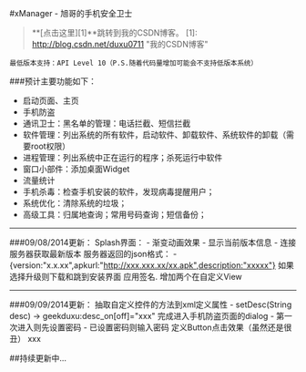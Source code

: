 #xManager - 旭哥的手机安全卫士

> **[点击这里][1]**跳转到我的CSDN博客。
[1]: http://blog.csdn.net/duxu0711        "我的CSDN博客" 

    最低版本支持：API Level 10（P.S.随着代码量增加可能会不支持低版本系统）

###预计主要功能如下：
- 启动页面、主页
- 手机防盗
- 通讯卫士：黑名单的管理：电话拦截、短信拦截
- 软件管理：列出系统的所有软件，启动软件、卸载软件、系统软件的卸载（需要root权限）
- 进程管理：列出系统中正在运行的程序；杀死运行中软件
- 窗口小部件：添加桌面Widget
- 流量统计
- 手机杀毒：检查手机安装的软件，发现病毒提醒用户；
- 系统优化：清除系统的垃圾；
- 高级工具：归属地查询；常用号码查询；短信备份；

---

###09/08/2014更新：
    Splash界面：
        - 渐变动画效果
        - 显示当前版本信息
        - 连接服务器获取最新版本
    服务器返回的json格式：
        - {version:"x.x.xx",apkurl:"http://xxx.xxx.xx/xx.apk",description:"xxxxx"}
    如果选择升级则下载和跳到安装界面
    应用签名.
    增加两个在自定义View

---
###09/09/2014更新：
    抽取自定义控件的方法到xml定义属性
        - setDesc(String desc) -> geekduxu:desc_on[off]="xxx"
    完成进入手机防盗页面的dialog
        - 第一次进入则先设置密码
        - 已设置密码则输入密码
    定义Button点击效果（虽然还是很丑）
    xxx

    



##持续更新中...